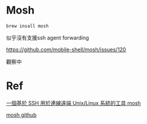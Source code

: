 # Mosh

 `brew insall mosh`

似乎沒有支援ssh agent forwarding

https://github.com/mobile-shell/mosh/issues/120

觀察中

# Ref

[一個基於 SSH 用於連線遠端 Unix/Linux 系統的工具 mosh](https://www.itread01.com/p/450694.html)

[mosh github](https://github.com/mobile-shell/mosh)
